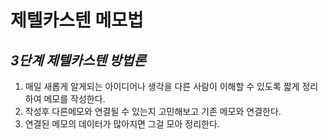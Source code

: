 # 제텔카스텐 메모법
 ## *3단계 제텔카스텐 방법론*
 1. 매일 새롭게 알게되는 아이디어나 생각을 다른 사람이 이해할 수 있도록 짧게 정리하여 메모를 작성한다.
 2. 작성후 다른메모와 연결될 수 있는지 고민해보고 기존 메모와 연결한다.
 3. 연결된 메모의 데이터가 많아지면 그걸 모아 정리한다.


